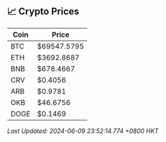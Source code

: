 ## 📈 Crypto Prices

| Coin | Price |
| ---- | ----- |
| BTC | $69547.5795 |
| ETH | $3692.8687 |
| BNB | $678.4667 |
| CRV | $0.4056 |
| ARB | $0.9781 |
| OKB | $46.6756 |
| DOGE | $0.1469 |

_Last Updated: 2024-06-09 23:52:14.774 +0800 HKT_